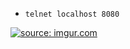 + `telnet localhost 8080`

<a href="https://imgur.com/r7pyB6d"><img src="https://i.imgur.com/r7pyB6d.png" title="source: imgur.com" /></a>

